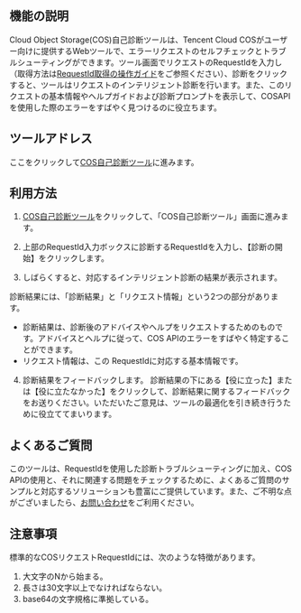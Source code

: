## 機能の説明
Cloud Object Storage(COS)自己診断ツールは、Tencent Cloud COSがユーザー向けに提供するWebツールで、エラーリクエストのセルフチェックとトラブルシューティングができます。ツール画面でリクエストのRequestIdを入力し（取得方法は[RequestId取得の操作ガイド](https://intl.cloud.tencent.com/document/product/436/41230)をご参照ください）、診断をクリックすると、ツールはリクエストのインテリジェント診断を行います。また、このリクエストの基本情報やヘルプガイドおよび診断プロンプトを表示して、COSAPIを使用した際のエラーをすばやく見つけるのに役立ちます。

## ツールアドレス
ここをクリックして[COS自己診断ツール](https://console.cloud.tencent.com/cos5/diagnose)に進みます。

## 利用方法

1. [COS自己診断ツール](https://console.cloud.tencent.com/cos5/diagnose)をクリックして、「COS自己診断ツール」画面に進みます。


2. 上部のRequestId入力ボックスに診断するRequestIdを入力し、【診断の開始】をクリックします。

3. しばらくすると、対応するインテリジェント診断の結果が表示されます。

診断結果には、「診断結果」と「リクエスト情報」という2つの部分があります。
 - 診断結果は、診断後のアドバイスやヘルプをリクエストするためのものです。アドバイスとヘルプに従って、COS APIのエラーをすばやく特定することができます。
 - リクエスト情報は、この RequestIdに対応する基本情報です。
4. 診断結果をフィードバックします。
診断結果の下にある【役に立った】または【役に立たなかった】をクリックして、診断結果に関するフィードバックをお送りください。いただいたご意見は、ツールの最適化を引き続き行うために役立ててまいります。


## よくあるご質問

このツールは、RequestIdを使用した診断トラブルシューティングに加え、COS APIの使用と、それに関連する問題をチェックするために、よくあるご質問のサンプルと対応するソリューションも豊富にご提供しています。また、ご不明な点がございましたら、[お問い合わせ](https://intl.cloud.tencent.com/contact-sales)をご利用ください。


## 注意事項

標準的なCOSリクエストRequestIdには、次のような特徴があります。
1. 大文字のNから始まる。
2. 長さは30文字以上でなければならない。
3. base64の文字規格に準拠している。

